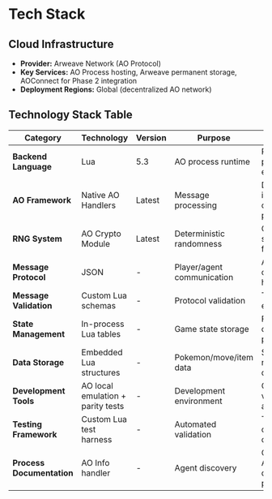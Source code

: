# Tech Stack

## Cloud Infrastructure
- **Provider:** Arweave Network (AO Protocol)
- **Key Services:** AO Process hosting, Arweave permanent storage, AOConnect for Phase 2 integration
- **Deployment Regions:** Global (decentralized AO network)

## Technology Stack Table

| Category | Technology | Version | Purpose | Rationale |
|----------|------------|---------|---------|-----------|
| **Backend Language** | Lua | 5.3 | AO process runtime | Required by AO protocol, mature ecosystem |
| **AO Framework** | Native AO Handlers | Latest | Message processing | Direct AO integration, optimal performance |
| **RNG System** | AO Crypto Module | Latest | Deterministic randomness | Cryptographically secure, seedable for parity |
| **Message Protocol** | JSON | - | Player/agent communication | AOConnect compatible, human readable |
| **Message Validation** | Custom Lua schemas | - | Protocol validation | Type safety and error handling |
| **State Management** | In-process Lua tables | - | Game state storage | Fast access, clear migration path |
| **Data Storage** | Embedded Lua structures | - | Pokemon/move/item data | Self-contained, no external dependencies |
| **Development Tools** | AO local emulation + parity tests | - | Development environment | Comprehensive validation approach |
| **Testing Framework** | Custom Lua test harness | - | Automated validation | TypeScript comparison capability |
| **Process Documentation** | AO Info handler | - | Agent discovery | Compliance with AO documentation protocol |
